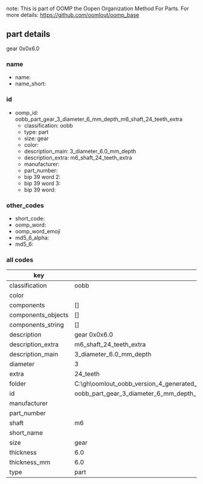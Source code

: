 #   

note: This is part of OOMP the Oopen Organization Method For Parts. For more details: https://github.com/oomlout/oomp_base

##  part details



gear 0x0x6.0

### name
* name: 
* name_short: 
### id
* oomp_id: oobb_part_gear_3_diameter_6_mm_depth_m6_shaft_24_teeth_extra
  * classification: oobb
  * type: part
  * size: gear
  * color: 
  * description_main: 3_diameter_6.0_mm_depth
  * description_extra: m6_shaft_24_teeth_extra
  * manufacturer: 
  * part_number: 
  * bip 39 word 2: 
  * bip 39 word 3: 
  * bip 39 word: 

### other_codes
* short_code: 
* oomp_word: 
* oomp_word_emoji 
* md5_6_alpha: 
* md5_6: 









### all codes 
| key | value |  
| --- | --- |  
| classification | oobb |  
| color |  |  
| components | [] |  
| components_objects | [] |  
| components_string | [] |  
| description | gear 0x0x6.0 |  
| description_extra | m6_shaft_24_teeth_extra |  
| description_main | 3_diameter_6.0_mm_depth |  
| diameter | 3 |  
| extra | 24_teeth |  
| folder | C:\gh\oomlout_oobb_version_4_generated_parts\things\oobb_part_gear_3_diameter_6_mm_depth_m6_shaft_24_teeth_extra |  
| id | oobb_part_gear_3_diameter_6_mm_depth_m6_shaft_24_teeth_extra |  
| manufacturer |  |  
| part_number |  |  
| shaft | m6 |  
| short_name |  |  
| size | gear |  
| thickness | 6.0 |  
| thickness_mm | 6.0 |  
| type | part |  
